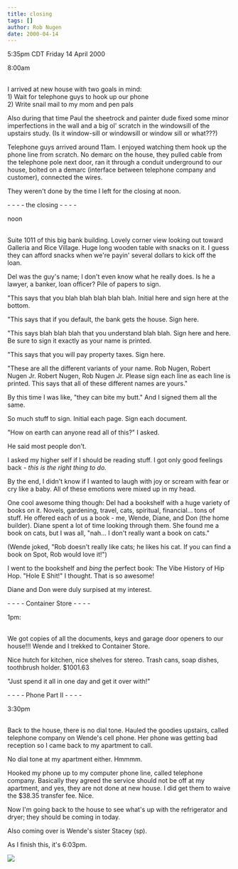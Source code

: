 ```yaml
---
title: closing
tags: []
author: Rob Nugen
date: 2000-04-14
---
```


<title>Closing</title>
<p class=date>5:35pm CDT Friday 14 April 2000</p>

<p class=date>8:00am</p>
<br>I arrived at new house with two goals in mind:
<br>1) Wait for telephone guys to hook up our phone
<br>2) Write snail mail to my mom and pen pals

<p>Also during that time Paul the sheetrock and painter dude fixed
some minor imperfections in the wall and a big ol' scratch in the
windowsill of the upstairs study.  (Is it window-sill or windowsill or
window sill or what???)

<p>Telephone guys arrived around 11am.  I enjoyed watching them hook
up the phone line from scratch.  No demarc on the house, they pulled
cable from the telephone pole next door, ran it through a conduit
underground to our house, bolted on a demarc (interface between
telephone company and customer), connected the wires.

<p>They weren't done by the time I left for the closing at noon.

<p>- - - - the closing - - - -

<p class=date>noon</p>
<br>Suite 1011 of this big bank building.  Lovely corner view looking
out toward Galleria and Rice Village.  Huge long wooden table with
snacks on it.  I guess they can afford snacks when we're payin'
several dollars to kick off the loan.

<p>Del was the guy's name; I don't even know what he really does.  Is
he a lawyer, a banker, loan officer?  Pile of papers to sign.  

<p>"This says that you blah blah blah blah blah.  Initial here and
sign here at the bottom.

<p>"This says that if you default, the bank gets the house.  Sign here.

<p>"This says blah blah blah that you understand blah blah.  Sign here
and here.  Be sure to sign it exactly as your name is printed.

<p>"This says that you will pay property taxes.  Sign here.

<p>"These are all the different variants of your name.  Rob Nugen,
Robert Nugen Jr.  Robert Nugen, Rob Nugen Jr.  Please sign each line
as each line is printed.  This says that all of these different names
are yours."

<p>By this time I was like, "they can bite my butt."  And I signed
them all the same.

<p>So much stuff to sign.  Initial each page.  Sign each document.

<p>"How on earth can anyone read all of this?" I asked.

<p>He said most people don't.

<p>I asked my higher self if I should be reading stuff.  I got only
good feelings back - <em>this is the right thing to do.</em>

<p>By the end, I didn't know if I wanted to laugh with joy or scream
with fear or cry like a baby.  All of these emotions were mixed up in
my head.

<p>One cool awesome thing though: Del had a bookshelf with a huge
variety of books on it.  Novels, gardening, travel, cats, spiritual,
financial... tons of stuff.  He offered each of us a book - me, Wende,
Diane, and Don (the home builder).  Diane spent a lot of time looking
through them. She found me a book on cats, but I was all, "nah... I
don't really want a book on cats."

<p>(Wende joked, "Rob doesn't really like cats; he likes his cat.  If
you can find a book on Spot, Rob would love it!")

<p>I went to the bookshelf and <em>bing</em> the perfect book: The
Vibe History of Hip Hop.  "Hole E Shit!" I thought.  That is so
awesome!

<p>Diane and Don were duly surpised at my interest.

<p>- - - - Container Store - - - -

<p class=date>1pm:</p>
<br>We got copies of all the documents, keys and garage door openers to
our house!!!  Wende and I trekked to Container Store.

<p>Nice hutch for kitchen, nice shelves for stereo.  Trash cans, soap
dishes, toothbrush holder.  $1001.63

<p>"Just spend it all in one day and get it over with!"

<p>- - - - Phone Part II - - - -

<p class=date>3:30pm</p>

<br>Back to the house, there is no dial tone.  Hauled the goodies
upstairs, called telephone company on Wende's cell phone.  Her phone
was getting bad reception so I came back to my apartment to call.

<p>No dial tone at my apartment either.  Hmmmm.

<p>Hooked my phone up to my computer phone line, called telephone
company.  Basically they agreed the service should not be off at my
apartment, and yes, they are not done at new house.  I did get them to
waive the $38.35 transfer fee. Nice.

<p>Now I'm going back to the house to see what's up with the
refrigerator and dryer; they should be coming in today.

<p>Also coming over is Wende's sister Stacey (sp).

<p>As I finish this, it's 6:03pm.

<p><img src='/images/rob/wL-ROB.gif'>

